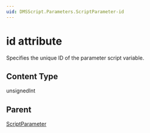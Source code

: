 ```yaml
---
uid: DMSScript.Parameters.ScriptParameter-id
---
```


# id attribute

Specifies the unique ID of the parameter script variable.

## Content Type

unsignedInt

## Parent

[ScriptParameter](xref:DMSScript.Parameters.ScriptParameter)
